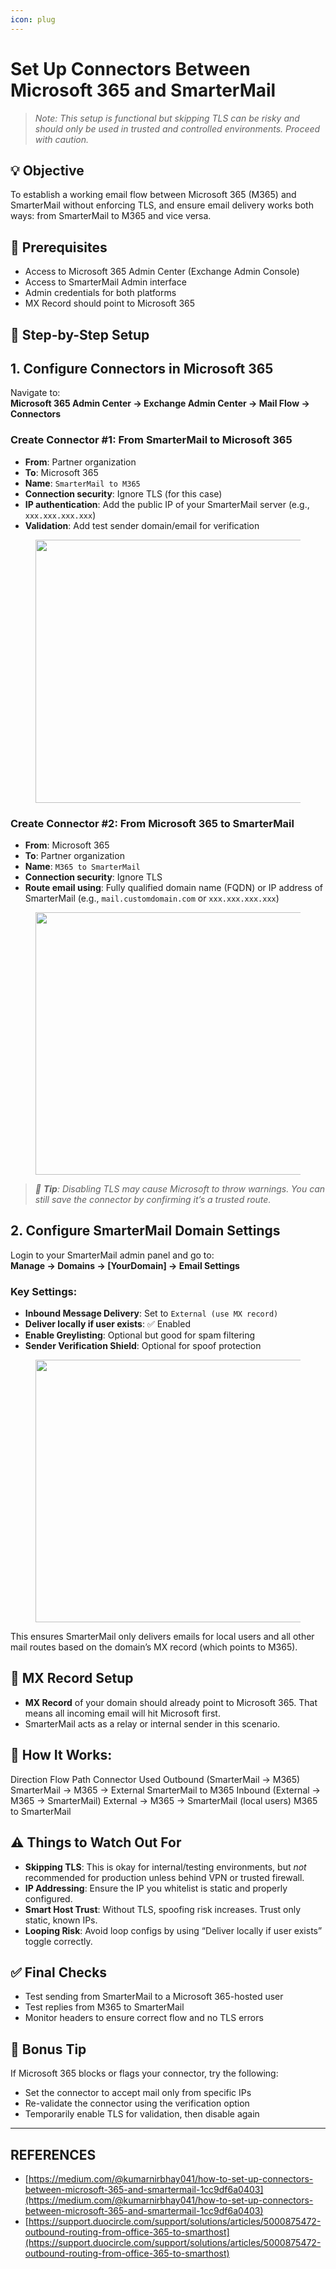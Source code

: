```yaml
---
icon: plug
---
```


# Set Up Connectors Between Microsoft 365 and SmarterMail

> _Note: This setup is functional but skipping TLS can be risky and should only be used in trusted and controlled environments. Proceed with caution._

## 💡 Objective <a href="#id-5a2f" id="id-5a2f"></a>

To establish a working email flow between Microsoft 365 (M365) and SmarterMail without enforcing TLS, and ensure email delivery works both ways: from SmarterMail to M365 and vice versa.

## 🧰 Prerequisites <a href="#f7ff" id="f7ff"></a>

* Access to Microsoft 365 Admin Center (Exchange Admin Console)
* Access to SmarterMail Admin interface
* Admin credentials for both platforms
* MX Record should point to Microsoft 365

## 🔧 Step-by-Step Setup <a href="#id-2728" id="id-2728"></a>

## 1. Configure Connectors in Microsoft 365 <a href="#fede" id="fede"></a>

Navigate to:\
**Microsoft 365 Admin Center → Exchange Admin Center → Mail Flow → Connectors**

### Create Connector #1: From SmarterMail to Microsoft 365 <a href="#bd53" id="bd53"></a>

* **From**: Partner organization
* **To**: Microsoft 365
* **Name**: `SmarterMail to M365`
* **Connection security**: Ignore TLS (for this case)
* **IP authentication**: Add the public IP of your SmarterMail server (e.g., `xxx.xxx.xxx.xxx`)
* **Validation**: Add test sender domain/email for verification

<figure><img src="https://miro.medium.com/v2/resize:fit:875/1*JHkD_R0R3GUGImTglBPMWA.png" alt="" height="421" width="700"><figcaption></figcaption></figure>

### Create Connector #2: From Microsoft 365 to SmarterMail <a href="#b35b" id="b35b"></a>

* **From**: Microsoft 365
* **To**: Partner organization
* **Name**: `M365 to SmarterMail`
* **Connection security**: Ignore TLS
* **Route email using**: Fully qualified domain name (FQDN) or IP address of SmarterMail (e.g., `mail.customdomain.com` or `xxx.xxx.xxx.xxx`)

<figure><img src="https://miro.medium.com/v2/resize:fit:875/1*exT-Z5AocMjtDk4ITCDoZg.png" alt="" height="420" width="700"><figcaption></figcaption></figure>

> _🔐 **Tip**: Disabling TLS may cause Microsoft to throw warnings. You can still save the connector by confirming it’s a trusted route._

## 2. Configure SmarterMail Domain Settings <a href="#eb28" id="eb28"></a>

Login to your SmarterMail admin panel and go to:\
**Manage → Domains → \[YourDomain] → Email Settings**

### Key Settings: <a href="#ca0a" id="ca0a"></a>

* **Inbound Message Delivery**: Set to `External (use MX record)`
* **Deliver locally if user exists**: ✅ Enabled
* **Enable Greylisting**: Optional but good for spam filtering
* **Sender Verification Shield**: Optional for spoof protection

<figure><img src="https://miro.medium.com/v2/resize:fit:875/1*KVqWzoQy1wzq_jk39c5sUw.png" alt="" height="420" width="700"><figcaption></figcaption></figure>

This ensures SmarterMail only delivers emails for local users and all other mail routes based on the domain’s MX record (which points to M365).

## 📡 MX Record Setup <a href="#id-5fa3" id="id-5fa3"></a>

* **MX Record** of your domain should already point to Microsoft 365. That means all incoming email will hit Microsoft first.
* SmarterMail acts as a relay or internal sender in this scenario.

## 🔄 How It Works: <a href="#d020" id="d020"></a>

Direction Flow Path Connector Used Outbound (SmarterMail → M365) SmarterMail → M365 → External SmarterMail to M365 Inbound (External → M365 → SmarterMail) External → M365 → SmarterMail (local users) M365 to SmarterMail

## ⚠️ Things to Watch Out For <a href="#id-4064" id="id-4064"></a>

* **Skipping TLS**: This is okay for internal/testing environments, but _not_ recommended for production unless behind VPN or trusted firewall.
* **IP Addressing**: Ensure the IP you whitelist is static and properly configured.
* **Smart Host Trust**: Without TLS, spoofing risk increases. Trust only static, known IPs.
* **Looping Risk**: Avoid loop configs by using “Deliver locally if user exists” toggle correctly.

## ✅ Final Checks <a href="#id-9210" id="id-9210"></a>

* Test sending from SmarterMail to a Microsoft 365-hosted user
* Test replies from M365 to SmarterMail
* Monitor headers to ensure correct flow and no TLS errors

## 🧠 Bonus Tip <a href="#b050" id="b050"></a>

If Microsoft 365 blocks or flags your connector, try the following:

* Set the connector to accept mail only from specific IPs
* Re-validate the connector using the verification option
* Temporarily enable TLS for validation, then disable again



***

## REFERENCES

* [https://medium.com/@kumarnirbhay041/how-to-set-up-connectors-between-microsoft-365-and-smartermail-1cc9df6a0403](https://medium.com/@kumarnirbhay041/how-to-set-up-connectors-between-microsoft-365-and-smartermail-1cc9df6a0403)
* [https://support.duocircle.com/support/solutions/articles/5000875472-outbound-routing-from-office-365-to-smarthost](https://support.duocircle.com/support/solutions/articles/5000875472-outbound-routing-from-office-365-to-smarthost)
